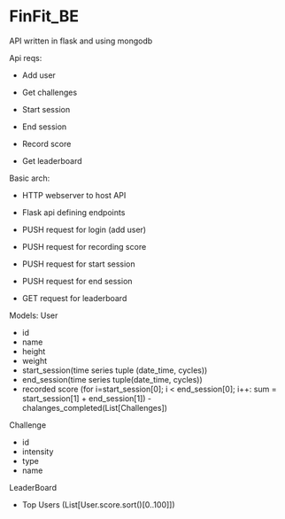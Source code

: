 # FinFit_BE
API written in flask and using mongodb

Api reqs:

- Add user

- Get challenges

- Start session

- End session

- Record score

- Get leaderboard

Basic arch:
- HTTP webserver to host API

- Flask api defining endpoints

- PUSH request for login (add user)

- PUSH request for recording score

- PUSH request for start session

- PUSH request for end session

- GET request for leaderboard

Models:
User
- id
- name
- height
- weight
- start_session(time series tuple (date_time, cycles))
- end_session(time series tuple(date_time, cycles))
- recorded score (for i=start_session[0]; i < end_session[0]; i++: sum = start_session[1] + end_session[1])
-chalanges_completed(List[Challenges])

Challenge
- id
- intensity
- type
- name

LeaderBoard
- Top Users (List[User.score.sort()[0..100]])
